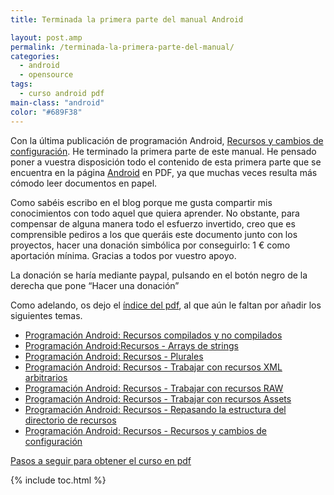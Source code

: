 ```yaml
---
title: Terminada la primera parte del manual Android

layout: post.amp
permalink: /terminada-la-primera-parte-del-manual/
categories:
  - android
  - opensource
tags:
  - curso android pdf
main-class: "android"
color: "#689F38"
---
```

[<amp-img on="tap:lightbox1" role="button" tabindex="0" layout="responsive" id="logo"  class="icono" width="128px" height="128px" />][1]

Con la última publicación de programación Android, [Recursos y cambios de configuración][2]. He terminado la primera parte de este manual. He pensado poner a vuestra disposición todo el contenido de esta primera parte que se encuentra en la página [Android][3] en PDF, ya que muchas veces resulta más cómodo leer documentos en papel.

Como sabéis escribo en el blog porque me gusta compartir mis conocimientos con todo aquel que quiera aprender. No obstante, para compensar de alguna manera todo el esfuerzo invertido, creo que es comprensible pediros a los que queráis este documento junto con los proyectos, hacer una donación simbólica por conseguirlo: 1 € como aportación mínima. Gracias a todos por vuestro apoyo.

La donación se haría mediante paypal, pulsando en el botón negro de la derecha que pone &#8220;Hacer una donación&#8221;

Como adelando, os dejo el [índice del pdf][4], al que aún le faltan por añadir los siguientes temas.


<!--ad-->
<ul >
<li>
<a href="/programacion-android-recursos">Programación Android: Recursos compilados y no compilados</a>
</li>
<li>
<a href="/programacion-android-recursos-arrays-de">Programación Android:Recursos - Arrays de strings</a>
</li>
<li>
<a href="/programacion-android-recursos-plurales">Programación Android: Recursos - Plurales</a>
</li>
<li>
<a href="/programacion-android-recursos-trabajar.html">Programación Android: Recursos - Trabajar con recursos XML arbitrarios</a>
</li>
<li>
<a href="/programacion-android-recursos-trabajar">Programación Android: Recursos - Trabajar con recursos RAW</a>
</li>
<li>
<a href="/programacion-android-recursos-trabajar_04.html">Programación Android: Recursos - Trabajar con recursos Assets</a>
</li>
<li>
<a href="/programacion-android-recursos-repasando">Programación Android: Recursos - Repasando la estructura del directorio de recursos</a>
</li>
<li>
<a href="/programacion-android-recursos-recursos">Programación Android: Recursos - Recursos y cambios de configuración</a>
</li>
</ul>
<p class="alert">
<a href="/disponible-la-primera-parte-del-curso/">Pasos a seguir para obtener el curso en pdf</a>
</p>



 [1]: https://elbauldelprogramador.com/terminada-la-primera-parte-del-manual
 [2]: https://elbauldelprogramador.com/programacion-android-recursos-recursos
 [3]: https://elbauldelprogramador.com/guia-de-desarrollo-android
 [4]: http://www.megaupload.com/?d=RDZ1J1MQ

{% include toc.html %}
